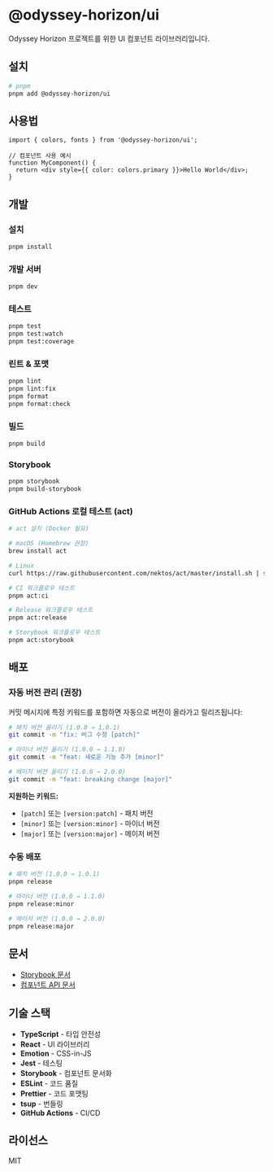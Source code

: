 # @odyssey-horizon/ui

Odyssey Horizon 프로젝트를 위한 UI 컴포넌트 라이브러리입니다.

## 설치

```bash
# pnpm
pnpm add @odyssey-horizon/ui
```

## 사용법

```tsx
import { colors, fonts } from '@odyssey-horizon/ui';

// 컴포넌트 사용 예시
function MyComponent() {
  return <div style={{ color: colors.primary }}>Hello World</div>;
}
```

## 개발

### 설치

```bash
pnpm install
```

### 개발 서버

```bash
pnpm dev
```

### 테스트

```bash
pnpm test
pnpm test:watch
pnpm test:coverage
```

### 린트 & 포맷

```bash
pnpm lint
pnpm lint:fix
pnpm format
pnpm format:check
```

### 빌드

```bash
pnpm build
```

### Storybook

```bash
pnpm storybook
pnpm build-storybook
```

### GitHub Actions 로컬 테스트 (act)

```bash
# act 설치 (Docker 필요)

# macOS (Homebrew 권장)
brew install act

# Linux
curl https://raw.githubusercontent.com/nektos/act/master/install.sh | sudo bash

# CI 워크플로우 테스트
pnpm act:ci

# Release 워크플로우 테스트
pnpm act:release

# Storybook 워크플로우 테스트
pnpm act:storybook
```

## 배포

### 자동 버전 관리 (권장)

커밋 메시지에 특정 키워드를 포함하면 자동으로 버전이 올라가고 릴리즈됩니다:

```bash
# 패치 버전 올리기 (1.0.0 → 1.0.1)
git commit -m "fix: 버그 수정 [patch]"

# 마이너 버전 올리기 (1.0.0 → 1.1.0)
git commit -m "feat: 새로운 기능 추가 [minor]"

# 메이저 버전 올리기 (1.0.0 → 2.0.0)
git commit -m "feat: breaking change [major]"
```

**지원하는 키워드:**

- `[patch]` 또는 `[version:patch]` - 패치 버전
- `[minor]` 또는 `[version:minor]` - 마이너 버전
- `[major]` 또는 `[version:major]` - 메이저 버전

### 수동 배포

```bash
# 패치 버전 (1.0.0 → 1.0.1)
pnpm release

# 마이너 버전 (1.0.0 → 1.1.0)
pnpm release:minor

# 메이저 버전 (1.0.0 → 2.0.0)
pnpm release:major
```

## 문서

- [Storybook 문서](https://odyssey-bssm.github.io/horizon-ui/)
- [컴포넌트 API 문서](./docs/components.md)

## 기술 스택

- **TypeScript** - 타입 안전성
- **React** - UI 라이브러리
- **Emotion** - CSS-in-JS
- **Jest** - 테스팅
- **Storybook** - 컴포넌트 문서화
- **ESLint** - 코드 품질
- **Prettier** - 코드 포맷팅
- **tsup** - 번들링
- **GitHub Actions** - CI/CD

## 라이선스

MIT
